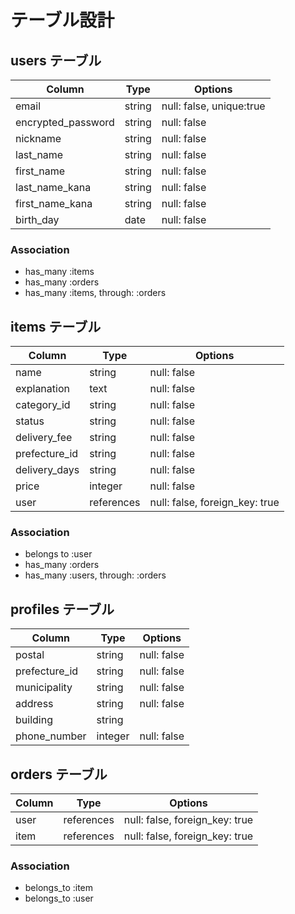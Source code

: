 # テーブル設計

## users テーブル

| Column             | Type   | Options                  |
| ------------------ | ------ | ------------------------ |
| email              | string | null: false, unique:true |
| encrypted_password | string | null: false              |
| nickname           | string | null: false              |
| last_name          | string | null: false              |
| first_name         | string | null: false              |
| last_name_kana     | string | null: false              |
| first_name_kana    | string | null: false              |
| birth_day          | date   | null: false              |

### Association

- has_many :items
- has_many :orders
- has_many :items, through: :orders


## items テーブル

| Column             | Type         | Options                  |
| ------------------ | ------------ | ------------------------ |
| name               | string       | null: false              |
| explanation        | text         | null: false              |
| category_id        | string       | null: false              |
| status             | string       | null: false              |
| delivery_fee       | string       | null: false              |
| prefecture_id      | string       | null: false              |
| delivery_days      | string       | null: false              |
| price              | integer      | null: false              |
| user               | references   | null: false, foreign_key: true             |


### Association

- belongs to :user
- has_many :orders
- has_many :users, through: :orders

## profiles テーブル

| Column             | Type       | Options                        |
| ------------------ | ---------- | ------------------------------ |
| postal             | string     | null: false                    |
| prefecture_id      | string     | null: false                    |
| municipality       | string     | null: false                    |
| address            | string     | null: false                    |
| building           | string     |                                |
| phone_number       | integer    | null: false                    |


## orders テーブル

| Column | Type       | Options                        |
| ------ | ---------- | ------------------------------ |
| user   | references | null: false, foreign_key: true |
| item   | references | null: false, foreign_key: true |

### Association

- belongs_to :item
- belongs_to :user
